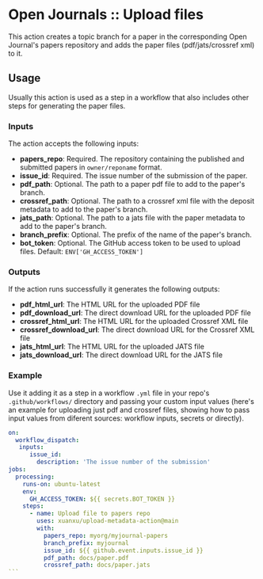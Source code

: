 # Open Journals :: Upload files

This action creates a topic branch for a paper in the corresponding Open Journal's papers repository and adds the paper files (pdf/jats/crossref xml) to it.

## Usage

Usually this action is used as a step in a workflow that also includes other steps for generating the paper files.

### Inputs

The action accepts the following inputs:

- **papers_repo**: Required. The repository containing the published and submitted papers in `owner/reponame` format.
- **issue_id**: Required. The issue number of the submission of the paper.
- **pdf_path**: Optional. The path to a paper pdf file to add to the paper's branch.
- **crossref_path**: Optional. The path to a crossref xml file with the deposit metadata to add to the paper's branch.
- **jats_path**: Optional. The path to a jats file with the paper metadata to add to the paper's branch.
- **branch_prefix**: Optional. The prefix of the name of the paper's branch.
- **bot_token**: Optional. The GitHub access token to be used to upload files. Default: `ENV['GH_ACCESS_TOKEN']`

### Outputs

If the action runs successfully it generates the following outputs:

- **pdf_html_url**: The HTML URL for the uploaded PDF file
- **pdf_download_url**: The direct download URL for the uploaded PDF file
- **crossref_html_url**: The HTML URL for the uploaded Crossref XML file
- **crossref_download_url**: The direct download URL for the Crossref XML file
- **jats_html_url**: The HTML URL for the uploaded JATS file
- **jats_download_url**: The direct download URL for the JATS file

### Example

Use it adding it as a step in a workflow `.yml` file in your repo's `.github/workflows/` directory and passing your custom input values (here's an example for uploading just pdf and crossref files, showing how to pass input values from diferent sources: workflow inputs, secrets or directly).

````yaml
on:
  workflow_dispatch:
   inputs:
      issue_id:
        description: 'The issue number of the submission'
jobs:
  processing:
    runs-on: ubuntu-latest
    env:
      GH_ACCESS_TOKEN: ${{ secrets.BOT_TOKEN }}
    steps:
      - name: Upload file to papers repo
        uses: xuanxu/upload-metadata-action@main
        with:
          papers_repo: myorg/myjournal-papers
          branch_prefix: myjournal
          issue_id: ${{ github.event.inputs.issue_id }}
          pdf_path: docs/paper.pdf
          crossref_path: docs/paper.jats
```
